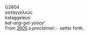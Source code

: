 G2604  
καταγγελεύς  
kataggeleus  
*kat-ang-gel-yooce‘*  
From [2605](g2605) a *proclaimer:* - setter forth.  
